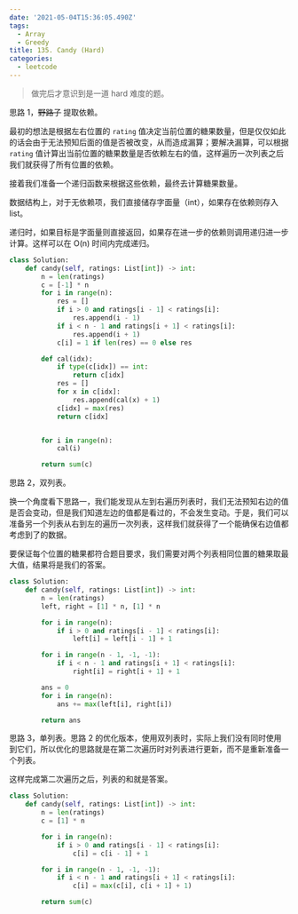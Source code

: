 ```yaml
---
date: '2021-05-04T15:36:05.490Z'
tags:
  - Array
  - Greedy
title: 135. Candy (Hard)
categories:
  - leetcode
---
```


> 做完后才意识到是一道 hard 难度的题。

思路 1，~~野路子~~ 提取依赖。

最初的想法是根据左右位置的 `rating` 值决定当前位置的糖果数量，但是仅仅如此的话会由于无法预知后面的值是否被改变，从而造成漏算；要解决漏算，可以根据 `rating` 值计算出当前位置的糖果数量是否依赖左右的值，这样遍历一次列表之后我们就获得了所有位置的依赖。

接着我们准备一个递归函数来根据这些依赖，最终去计算糖果数量。

数据结构上，对于无依赖项，我们直接储存字面量（int），如果存在依赖则存入 list。

递归时，如果目标是字面量则直接返回，如果存在进一步的依赖则调用递归进一步计算。这样可以在 O(n) 时间内完成递归。

```python
class Solution:
    def candy(self, ratings: List[int]) -> int:
        n = len(ratings)
        c = [-1] * n
        for i in range(n):
            res = []
            if i > 0 and ratings[i - 1] < ratings[i]:
                res.append(i - 1)
            if i < n - 1 and ratings[i + 1] < ratings[i]:
                res.append(i + 1)
            c[i] = 1 if len(res) == 0 else res

        def cal(idx):
            if type(c[idx]) == int:
                return c[idx]
            res = []
            for x in c[idx]:
                res.append(cal(x) + 1)
            c[idx] = max(res)
            return c[idx]


        for i in range(n):
            cal(i)

        return sum(c)
```

思路 2，双列表。

换一个角度看下思路一，我们能发现从左到右遍历列表时，我们无法预知右边的值是否会变动，但是我们知道左边的值都是看过的，不会发生变动。于是，我们可以准备另一个列表从右到左的遍历一次列表，这样我们就获得了一个能确保右边值都考虑到了的数据。

要保证每个位置的糖果都符合题目要求，我们需要对两个列表相同位置的糖果取最大值，结果将是我们的答案。

```python
class Solution:
    def candy(self, ratings: List[int]) -> int:
        n = len(ratings)
        left, right = [1] * n, [1] * n

        for i in range(n):
            if i > 0 and ratings[i - 1] < ratings[i]:
                left[i] = left[i - 1] + 1

        for i in range(n - 1, -1, -1):
            if i < n - 1 and ratings[i + 1] < ratings[i]:
                right[i] = right[i + 1] + 1

        ans = 0
        for i in range(n):
            ans += max(left[i], right[i])

        return ans
```

思路 3，单列表。思路 2 的优化版本，使用双列表时，实际上我们没有同时使用到它们，所以优化的思路就是在第二次遍历时对列表进行更新，而不是重新准备一个列表。

这样完成第二次遍历之后，列表的和就是答案。

```python
class Solution:
    def candy(self, ratings: List[int]) -> int:
        n = len(ratings)
        c = [1] * n

        for i in range(n):
            if i > 0 and ratings[i - 1] < ratings[i]:
                c[i] = c[i - 1] + 1

        for i in range(n - 1, -1, -1):
            if i < n - 1 and ratings[i + 1] < ratings[i]:
                c[i] = max(c[i], c[i + 1] + 1)

        return sum(c)
```
